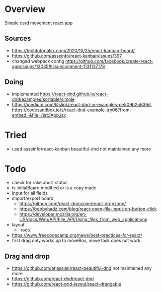 # Overview
Simple card movement react app

## Sources
- https://techtutorialsx.com/2020/10/25/react-kanban-board/
- https://github.com/asseinfo/react-kanban/issues/397
- changed webpack config https://github.com/facebook/create-react-app/issues/12035#issuecomment-1131137178
## Doing
- implemented https://react-dnd.github.io/react-dnd/examples/sortable/simple
- https://medium.com/litslink/react-dnd-in-examples-ce509b25839d, https://codesandbox.io/s/react-dnd-example-try06?from-embed=&file=/src/App.jsx
# Tried
- used asseinfo/react-kanban
  beautiful-dnd not maintained any more
# Todo
- check for rake abort status
- is initialBoard modified or is a copy made
- input for all fields
- import/export board
  - https://github.com/react-dropzone/react-dropzone/
  - https://bobbyhadz.com/blog/react-open-file-input-on-button-click
  - https://developer.mozilla.org/en-US/docs/Web/API/File_API/Using_files_from_web_applications
- layout
  - :root{
- https://www.freecodecamp.org/news/best-practices-for-react/
- first drag only works up to moveBox, move task does not work
## Drag and drop
- https://github.com/atlassian/react-beautiful-dnd not maintained any more
- https://github.com/react-dnd/react-dnd
- https://github.com/react-grid-layout/react-draggable
